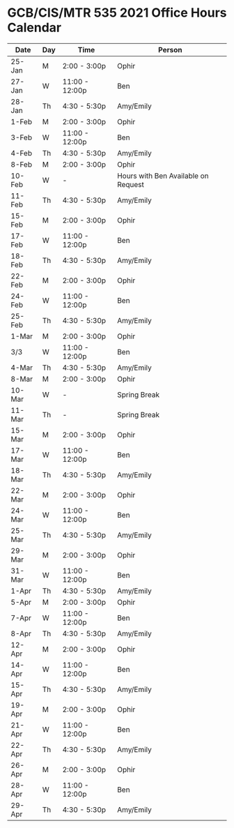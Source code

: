 # GCB/CIS/MTR 535 2021 Office Hours Calendar

| Date   | Day | Time           | Person                              |
|--------|-----|----------------|-------------------------------------|
| 25-Jan | M   | 2:00 - 3:00p   | Ophir                               |
| 27-Jan | W   | 11:00 - 12:00p | Ben                                 |
| 28-Jan | Th  | 4:30 - 5:30p   | Amy/Emily                           |
| 1-Feb  | M   | 2:00 - 3:00p   | Ophir                               |
| 3-Feb  | W   | 11:00 - 12:00p | Ben                                 |
| 4-Feb  | Th  | 4:30 - 5:30p   | Amy/Emily                           |
| 8-Feb  | M   | 2:00 - 3:00p   | Ophir                               |
| 10-Feb | W   | -              | Hours with Ben Available on Request |
| 11-Feb | Th  | 4:30 - 5:30p   | Amy/Emily                           |
| 15-Feb | M   | 2:00 - 3:00p   | Ophir                               |
| 17-Feb | W   | 11:00 - 12:00p | Ben                                 |
| 18-Feb | Th  | 4:30 - 5:30p   | Amy/Emily                           |
| 22-Feb | M   | 2:00 - 3:00p   | Ophir                               |
| 24-Feb | W   | 11:00 - 12:00p | Ben                                 |
| 25-Feb | Th  | 4:30 - 5:30p   | Amy/Emily                           |
| 1-Mar  | M   | 2:00 - 3:00p   | Ophir                               |
| 3/3    | W   | 11:00 - 12:00p | Ben                                 |
| 4-Mar  | Th  | 4:30 - 5:30p   | Amy/Emily                           |
| 8-Mar  | M   | 2:00 - 3:00p   | Ophir                               |
| 10-Mar | W   | -              | Spring Break                        |
| 11-Mar | Th  | -              | Spring Break                        |
| 15-Mar | M   | 2:00 - 3:00p   | Ophir                               |
| 17-Mar | W   | 11:00 - 12:00p | Ben                                 |
| 18-Mar | Th  | 4:30 - 5:30p   | Amy/Emily                           |
| 22-Mar | M   | 2:00 - 3:00p   | Ophir                               |
| 24-Mar | W   | 11:00 - 12:00p | Ben                                 |
| 25-Mar | Th  | 4:30 - 5:30p   | Amy/Emily                           |
| 29-Mar | M   | 2:00 - 3:00p   | Ophir                               |
| 31-Mar | W   | 11:00 - 12:00p | Ben                                 |
| 1-Apr  | Th  | 4:30 - 5:30p   | Amy/Emily                           |
| 5-Apr  | M   | 2:00 - 3:00p   | Ophir                               |
| 7-Apr  | W   | 11:00 - 12:00p | Ben                                 |
| 8-Apr  | Th  | 4:30 - 5:30p   | Amy/Emily                           |
| 12-Apr | M   | 2:00 - 3:00p   | Ophir                               |
| 14-Apr | W   | 11:00 - 12:00p | Ben                                 |
| 15-Apr | Th  | 4:30 - 5:30p   | Amy/Emily                           |
| 19-Apr | M   | 2:00 - 3:00p   | Ophir                               |
| 21-Apr | W   | 11:00 - 12:00p | Ben                                 |
| 22-Apr | Th  | 4:30 - 5:30p   | Amy/Emily                           |
| 26-Apr | M   | 2:00 - 3:00p   | Ophir                               |
| 28-Apr | W   | 11:00 - 12:00p | Ben                                 |
| 29-Apr | Th  | 4:30 - 5:30p   | Amy/Emily                           |